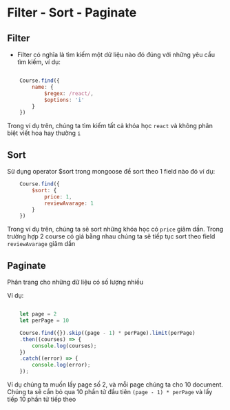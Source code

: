 # Filter - Sort - Paginate

## Filter
- Filter có nghĩa là tìm kiếm một dữ liệu nào đó đúng với những yêu cầu tìm kiếm, ví dụ:


```js

    Course.find({
        name: {
            $regex: /react/,
            $options: 'i'
        }
    })
```

Trong ví dụ trên, chúng ta tìm kiếm tất cả khóa học `react` và không phân biệt viết hoa hay thường `i`



## Sort
Sử dụng operator $sort trong mongoose để sort theo 1 field nào đó ví dụ:

```js
    Course.find({
        $sort: {
            price: 1,
            reviewAvarage: 1
        }
    })
```

Trong ví dụ trên, chúng ta sẽ sort những khóa học có `price` giãm dần. Trong trường hợp 2 course có giá bằng nhau chúng ta sẽ tiếp tục sort theo field `reviewAvarage` giãm dần

## Paginate
Phân trang cho những dữ liệu có số lượng nhiều

Ví dụ:

```js

    let page = 2
    let perPage = 10

    Course.find({}).skip((page - 1) * perPage).limit(perPage)
    .then((courses) => {
        console.log(courses);
    })
    .catch((error) => {
        console.log(error);
    });
```

Ví dụ chúng ta muốn lấy page số 2, và mỗi page chúng ta cho 10 document. Chúng ta sẽ cần bỏ qua 10 phần tử đầu tiên `(page - 1) * perPage` và lấy tiếp 10 phần tử tiếp theo